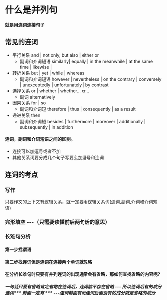 # 什么是并列句
**就是用连词连接句子**
## 常见的连词
  + 平行关系 and | not only, but also | either or
    + 副词和介词短语 similarly| equally | in the meanwhile | at the same time | likewise | 
  + 转折关系 but | yet | while | whereas
    + 副词和介词短语 however | nevertheless | on the contrary | conversely | unexceptedly | unfortunately | by contrast 
  + 选择关系 or | whether | whether... or...
    + 副词 alternatively
  + 因果关系 for | so
    + 副词和介词短 therefore | thus | consequently | as a result
  + 递进关系 then
    + 副词和介词短 besides | furthermore | moreover | additionally | subsequently | in addition 

  #### 连词，副词和介词短语之间的区别。
  + 连接可以加逗号或者不加
  + 其他关系词要分成几个句子写要么加逗号和连词
## 连词的考点
 ### 写作
 只要作文的上下文有逻辑关系，就一定要用逻辑关系词(连词,副词,介词和介词短语)
 ### 完形填空 ---（只需要读懂前后两句话的意思）
 ### 长难句分析
  #### 第一步找谓语
  #### 第二步找连词但是连词在连接两个单词就忽略
  #### 在分析长难句时只要有并列连词的出现通常会有省略，那如何查找省略的内容呢?
  ##### 一句话只要有省略肯定省略在连词后，连词前不存在省略 --- 所以连词后有的成分连词*** 前面一定有 *** ---连词前面有而连词后面没有的成分就是省略的成分